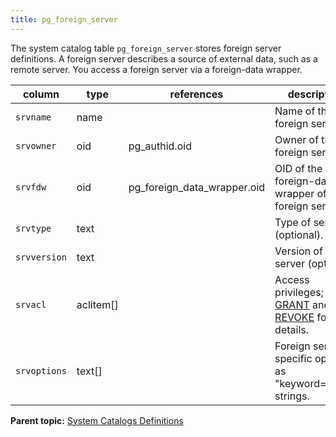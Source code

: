 ```yaml
---
title: pg_foreign_server 
---
```


The system catalog table `pg_foreign_server` stores foreign server definitions. A foreign server describes a source of external data, such as a remote server. You access a foreign server via a foreign-data wrapper.

|column|type|references|description|
|------|----|----------|-----------|
|`srvname`|name| |Name of the foreign server.|
|`srvowner`|oid|pg\_authid.oid|Owner of the foreign server.|
|`srvfdw`|oid|pg\_foreign\_data\_wrapper.oid|OID of the foreign-data wrapper of this foreign server.|
|`srvtype`|text| |Type of server \(optional\).|
|`srvversion`|text| |Version of the server \(optional\).|
|`srvacl`|aclitem\[\]| |Access privileges; see [GRANT](../sql_commands/GRANT.html) and [REVOKE](../sql_commands/REVOKE.html) for details.|
|`srvoptions`|text\[\]| |Foreign server-specific options, as "keyword=value" strings.|

**Parent topic:** [System Catalogs Definitions](../system_catalogs/catalog_ref-html.html)

